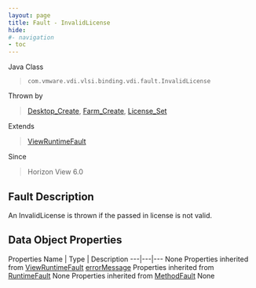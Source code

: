 ```yaml
---
layout: page
title: Fault - InvalidLicense
hide:
#- navigation
- toc
---
```








Java Class
> `com.vmware.vdi.vlsi.binding.vdi.fault.InvalidLicense`

Thrown by
> [Desktop_Create](vdi.resources.Desktop.md#create), [Farm_Create](vdi.resources.Farm.md#create), [License_Set](vdi.infrastructure.License.md#set)

Extends
> [ViewRuntimeFault](vdi.fault.ViewRuntimeFault.md)

Since
> Horizon View 6.0


## Fault Description

An InvalidLicense is thrown if the passed in license is not valid.

## Data Object Properties
Properties
Name |  Type |  Description
---|---|---
None
Properties inherited from [ViewRuntimeFault](vdi.fault.ViewRuntimeFault.md)
[errorMessage](vdi.fault.ViewRuntimeFault.md#errorMessage)
Properties inherited from [RuntimeFault](vmodl.RuntimeFault.md)
None
Properties inherited from [MethodFault](vmodl.MethodFault.md)
None


 

